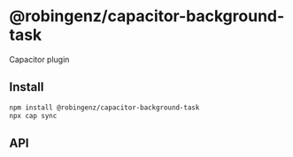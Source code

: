 # @robingenz/capacitor-background-task

Capacitor plugin

## Install

```bash
npm install @robingenz/capacitor-background-task
npx cap sync
```

## API

<docgen-index></docgen-index>

<docgen-api>
<!-- run docgen to generate docs from the source -->
<!-- More info: https://github.com/ionic-team/capacitor-docgen -->
</docgen-api>
